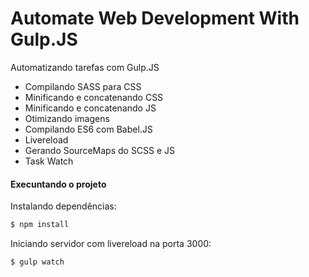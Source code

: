 # Automate Web Development With Gulp.JS

Automatizando tarefas com Gulp.JS

  - Compilando SASS para CSS
  - Minificando e concatenando CSS
  - Minificando e concatenando JS
  - Otimizando imagens
  - Compilando ES6 com Babel.JS
  - Livereload
  - Gerando SourceMaps do SCSS e JS
  - Task Watch
  
#### Execuntando o projeto
Instalando dependências:
```sh
$ npm install
```

Iniciando servidor com livereload na porta 3000:
```sh
$ gulp watch
```
